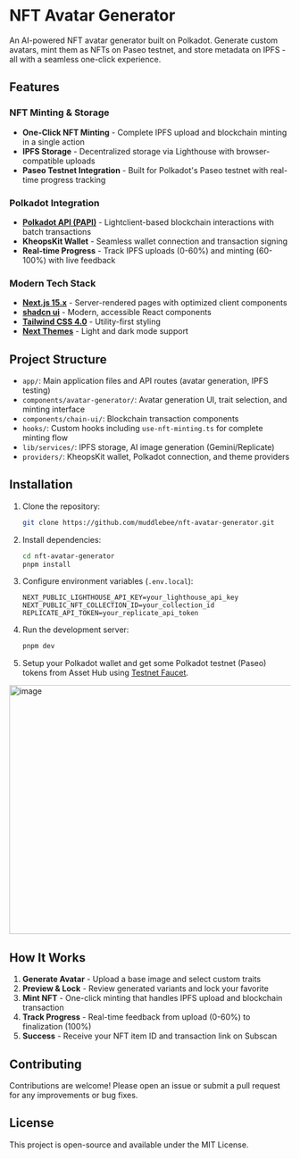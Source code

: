 # NFT Avatar Generator

An AI-powered NFT avatar generator built on Polkadot. Generate custom avatars, mint them as NFTs on Paseo testnet, and store metadata on IPFS - all with a seamless one-click experience.

## Features

### NFT Minting & Storage
- **One-Click NFT Minting** - Complete IPFS upload and blockchain minting in a single action
- **IPFS Storage** - Decentralized storage via Lighthouse with browser-compatible uploads
- **Paseo Testnet Integration** - Built for Polkadot's Paseo testnet with real-time progress tracking

### Polkadot Integration
- **[Polkadot API (PAPI)](https://papi.how)** - Lightclient-based blockchain interactions with batch transactions
- **KheopsKit Wallet** - Seamless wallet connection and transaction signing
- **Real-time Progress** - Track IPFS uploads (0-60%) and minting (60-100%) with live feedback

### Modern Tech Stack
- **[Next.js 15.x](https://nextjs.org/docs/app/getting-started)** - Server-rendered pages with optimized client components
- **[shadcn ui](https://ui.shadcn.com/)** - Modern, accessible React components
- **[Tailwind CSS 4.0](https://tailwindcss.com/)** - Utility-first styling
- **[Next Themes](https://ui.shadcn.com/docs/dark-mode/next)** - Light and dark mode support

## Project Structure

- `app/`: Main application files and API routes (avatar generation, IPFS testing)
- `components/avatar-generator/`: Avatar generation UI, trait selection, and minting interface
- `components/chain-ui/`: Blockchain transaction components
- `hooks/`: Custom hooks including `use-nft-minting.ts` for complete minting flow
- `lib/services/`: IPFS storage, AI image generation (Gemini/Replicate)
- `providers/`: KheopsKit wallet, Polkadot connection, and theme providers

## Installation

1. Clone the repository:

   ```bash
   git clone https://github.com/muddlebee/nft-avatar-generator.git
   ```

2. Install dependencies:

   ```bash
   cd nft-avatar-generator
   pnpm install
   ```

3. Configure environment variables (`.env.local`):

   ```env
   NEXT_PUBLIC_LIGHTHOUSE_API_KEY=your_lighthouse_api_key
   NEXT_PUBLIC_NFT_COLLECTION_ID=your_collection_id
   REPLICATE_API_TOKEN=your_replicate_api_token
   ```

4. Run the development server:

   ```bash
   pnpm dev
   ```
   
5. Setup your Polkadot wallet and get some Polkadot testnet (Paseo) tokens from Asset Hub using [Testnet Faucet](https://faucet.polkadot.io/).


<img width="567" height="446" alt="image" src="https://github.com/user-attachments/assets/227c8e62-01b9-41eb-b26a-7f2479d543ac" />


## How It Works

1. **Generate Avatar** - Upload a base image and select custom traits
2. **Preview & Lock** - Review generated variants and lock your favorite
3. **Mint NFT** - One-click minting that handles IPFS upload and blockchain transaction
4. **Track Progress** - Real-time feedback from upload (0-60%) to finalization (100%)
5. **Success** - Receive your NFT item ID and transaction link on Subscan

## Contributing

Contributions are welcome! Please open an issue or submit a pull request for any
improvements or bug fixes.

## License

This project is open-source and available under the MIT License.
